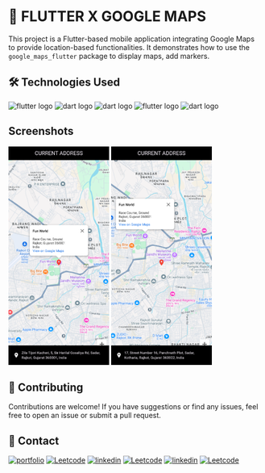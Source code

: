 # 🚀 FLUTTER X GOOGLE MAPS

This project is a Flutter-based mobile application integrating Google Maps to provide location-based functionalities. It demonstrates how to use the `google_maps_flutter` package to display maps, add markers.




## 🛠️ Technologies Used

<img src="https://skillicons.dev/icons?i=flutter" height="40" alt="flutter logo"  /> <img src="https://skillicons.dev/icons?i=dart" height="40" alt="dart logo"  />  <img src="https://skillicons.dev/icons?i=gcp" height="40" alt="dart logo"  />  <img src="https://skillicons.dev/icons?i=git" height="40" alt="flutter logo"  /> <img src="https://skillicons.dev/icons?i=github" height="40" alt="dart logo"  /> 

## Screenshots

<img src="https://github.com/PINAK-TILAVAT/FLUTTER-X-GOOGLE-MAPS/blob/f7ecda39825e7b896dde374489317d463be6e860/FLUTTER%20X%20GOOGLE%20MAPS%20IMG%20(1).png" alt="Map View" width="200" />      <img src="https://github.com/PINAK-TILAVAT/FLUTTER-X-GOOGLE-MAPS/blob/f7ecda39825e7b896dde374489317d463be6e860/FLUTTER%20X%20GOOGLE%20MAPS%20IMG%20(2).png" alt="Map View" width="200" />




## 🤝 Contributing

Contributions are welcome! If you have suggestions or find any issues, feel free to open an issue or submit a pull request.


## 💬 Contact

[![portfolio](https://img.shields.io/badge/my_portfolio-000?style=for-the-badge&logo=ko-fi&logoColor=white)](https://piinak-portfolio.web.app/)
[![Leetcode](https://img.shields.io/badge/gmail-000?style=for-the-badge&logo=gmail&logoColor=white)](https://mail.google.com/mail/?view=cm&fs=1&to=pinaktilavat0@gmail.com)
[![linkedin](https://img.shields.io/badge/telegram-000000?style=for-the-badge&logo=telegram&logoColor=white)](https://t.me/pinaktilavat)
[![Leetcode](https://img.shields.io/badge/twitter-000?style=for-the-badge&logo=X&logoColor=white)](https://x.com/pinkin4k)
[![linkedin](https://img.shields.io/badge/linkedin-000000?style=for-the-badge&logo=linkedin&logoColor=white)](www.linkedin.com/in/pinaktilavat)
[![Leetcode](https://img.shields.io/badge/reddit-000?style=for-the-badge&logo=reddit&logoColor=white)](https://www.reddit.com/user/Outrageous_Show783/)

